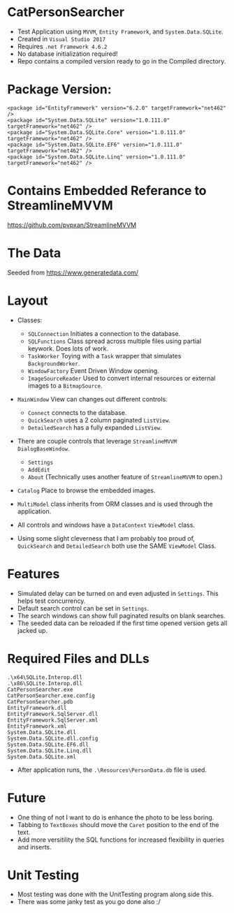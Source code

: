 # CatPersonSearcher
* Test Application using `MVVM`, `Entity Framework`, and `System.Data.SQLite`.
* Created in `Visual Studio 2017`
* Requires `.net Framework 4.6.2`
* No database initialization required!
* Repo contains a compiled version ready to go in the Compiled directory.

# Package Version:
`<package id="EntityFramework" version="6.2.0" targetFramework="net462" />`\
`<package id="System.Data.SQLite" version="1.0.111.0" targetFramework="net462" />`\
`<package id="System.Data.SQLite.Core" version="1.0.111.0" targetFramework="net462" />`\
`<package id="System.Data.SQLite.EF6" version="1.0.111.0" targetFramework="net462" />`\
`<package id="System.Data.SQLite.Linq" version="1.0.111.0" targetFramework="net462" />`

# Contains Embedded Referance to StreamlineMVVM
https://github.com/pvpxan/StreamlineMVVM

# The Data
Seeded from https://www.generatedata.com/

# Layout
* Classes:
  * `SQLConnection` Initiates a connection to the database.
  * `SQLFunctions` Class spread across multiple files using partial keywork. Does lots of work.
  * `TaskWorker` Toying with a `Task` wrapper that simulates `BackgroundWorker`.
  * `WindowFactory` Event Driven Window opening.
  * `ImageSourceReader` Used to convert internal resources or external images to a `BitmapSource`.

* `MainWindow` View can changes out different controls.
  * `Connect` connects to the database.
  * `QuickSearch` uses a 2 column paginated `ListView`.
  * `DetailedSearch` has a fully expanded `ListView`.

* There are couple controls that leverage `StreamlineMVVM` `DialogBaseWindow`.
  * `Settings`
  * `AddEdit`
  * `About` (Technically uses another feature of `StreamlineMVVM` to open.)

* `Catalog` Place to browse the embedded images.

* `MultiModel` class inherits from ORM classes and is used through the application.

* All controls and windows have a `DataContext` `ViewModel` class.

* Using some slight cleverness that I am probably too proud of, `QuickSearch` and `DetailedSearch` both use the SAME `ViewModel` Class.

# Features
* Simulated delay can be turned on and even adjusted in `Settings`. This helps test concurrency.
* Default search control can be set in `Settings`.
* The search windows can show full paginated results on blank searches.
* The seeded data can be reloaded if the first time opened version gets all jacked up.

# Required Files and DLLs
`.\x64\SQLite.Interop.dll`\
`.\x86\SQLite.Interop.dll`\
`CatPersonSearcher.exe`\
`CatPersonSearcher.exe.config`\
`CatPersonSearcher.pdb`\
`EntityFramework.dll`\
`EntityFramework.SqlServer.dll`\
`EntityFramework.SqlServer.xml`\
`EntityFramework.xml`\
`System.Data.SQLite.dll`\
`System.Data.SQLite.dll.config`\
`System.Data.SQLite.EF6.dll`\
`System.Data.SQLite.Linq.dll`\
`System.Data.SQLite.xml`

* After application runs, the `.\Resources\PersonData.db` file is used.

# Future
* One thing of not I want to do is enhance the photo to be less boring.
* Tabbing to `TextBoxes` should move the `Caret` position to the end of the text.
* Add more versitility the SQL functions for increased flexibility in queries and inserts.

# Unit Testing
* Most testing was done with the UnitTesting program along side this.
* There was some janky test as you go done also :/
